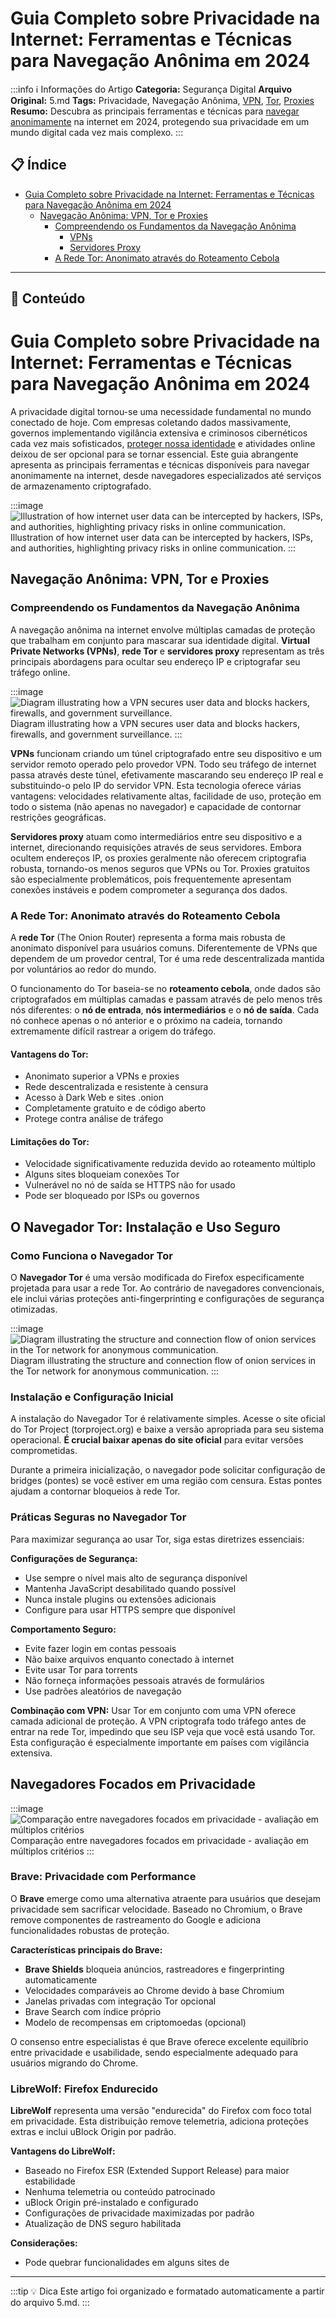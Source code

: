 # Guia Completo sobre Privacidade na Internet: Ferramentas e Técnicas para Navegação Anônima em 2024

:::info ℹ️ Informações do Artigo
**Categoria:** Segurança Digital
**Arquivo Original:** 5.md
**Tags:** Privacidade, Navegação Anônima, [VPN](captain/guia-completo-de-seguranca-em-redes-e-servidores-protecao-abrangente-para-a-era-digital.md), [Tor](captain/guia-completo-de-privacidade-online-ferramentas-e-servicos-para-proteger-seus-dados.md), [Proxies](captain/guia-completo-de-ferramentas-avancadas-em-seguranca-digital.md)
**Resumo:** Descubra as principais ferramentas e técnicas para [navegar anonimamente](captain/seguranca-digital-fundamentos-evolucao-e-praticas-essenciais.md) na internet em 2024, protegendo sua privacidade em um mundo digital cada vez mais complexo.
:::

## 📋 Índice

- [Guia Completo sobre Privacidade na Internet: Ferramentas e Técnicas para Navegação Anônima em 2024](#guia-completo-sobre-privacidade-na-internet-ferramentas-e-tecnicas-2024)
  - [Navegação Anônima: VPN, Tor e Proxies](#navegacao-anonima-vpn-tor-proxies)
    - [Compreendendo os Fundamentos da Navegação Anônima](#compreendendo-fundamentos-navegacao-anonima)
      - [VPNs](#vpns)
      - [Servidores Proxy](#servidores-proxy)
    - [A Rede Tor: Anonimato através do Roteamento Cebola](#rede-tor-anonimato-roteamento-cebola)

---

## 📄 Conteúdo

# Guia Completo sobre Privacidade na Internet: Ferramentas e Técnicas para Navegação Anônima em 2024

A privacidade digital tornou-se uma necessidade fundamental no mundo conectado de hoje. Com empresas coletando dados massivamente, governos implementando vigilância extensiva e criminosos cibernéticos cada vez mais sofisticados, [proteger nossa identidade](captain/guia-completo-de-privacidade-online-ferramentas-e-servicos-para-proteger-seus-dados.md) e atividades online deixou de ser opcional para se tornar essencial. Este guia abrangente apresenta as principais ferramentas e técnicas disponíveis para navegar anonimamente na internet, desde navegadores especializados até serviços de armazenamento criptografado.

:::image
![Illustration of how internet user data can be intercepted by hackers, ISPs, and authorities, highlighting privacy risks in online communication.](https://pplx-res.cloudinary.com/image/upload/v1756032243/pplx_project_search_images/29c8ad7c521a5892ee8f8459eafb48a1b252b2f2.png)
Illustration of how internet user data can be intercepted by hackers, ISPs, and authorities, highlighting privacy risks in online communication.
:::

## Navegação Anônima: VPN, Tor e Proxies

### Compreendendo os Fundamentos da Navegação Anônima

A navegação anônima na internet envolve múltiplas camadas de proteção que trabalham em conjunto para mascarar sua identidade digital. **Virtual Private Networks (VPNs)**, **rede Tor** e **servidores proxy** representam as três principais abordagens para ocultar seu endereço IP e criptografar seu tráfego online.

:::image
![Diagram illustrating how a VPN secures user data and blocks hackers, firewalls, and government surveillance.](https://pplx-res.cloudinary.com/image/upload/v1754755184/pplx_project_search_images/642a3e29cb3f11e47e1224a4c60b9a849ee395dd.png)
Diagram illustrating how a VPN secures user data and blocks hackers, firewalls, and government surveillance.
:::

**VPNs** funcionam criando um túnel criptografado entre seu dispositivo e um servidor remoto operado pelo provedor VPN. Todo seu tráfego de internet passa através deste túnel, efetivamente mascarando seu endereço IP real e substituindo-o pelo IP do servidor VPN. Esta tecnologia oferece várias vantagens: velocidades relativamente altas, facilidade de uso, proteção em todo o sistema (não apenas no navegador) e capacidade de contornar restrições geográficas.

**Servidores proxy** atuam como intermediários entre seu dispositivo e a internet, direcionando requisições através de seus servidores. Embora ocultem endereços IP, os proxies geralmente não oferecem criptografia robusta, tornando-os menos seguros que VPNs ou Tor. Proxies gratuitos são especialmente problemáticos, pois frequentemente apresentam conexões instáveis e podem comprometer a segurança dos dados.

### A Rede Tor: Anonimato através do Roteamento Cebola

A **rede Tor** (The Onion Router) representa a forma mais robusta de anonimato disponível para usuários comuns. Diferentemente de VPNs que dependem de um provedor central, Tor é uma rede descentralizada mantida por voluntários ao redor do mundo.

O funcionamento do Tor baseia-se no **roteamento cebola**, onde dados são criptografados em múltiplas camadas e passam através de pelo menos três nós diferentes: o **nó de entrada**, **nós intermediários** e o **nó de saída**. Cada nó conhece apenas o nó anterior e o próximo na cadeia, tornando extremamente difícil rastrear a origem do tráfego.

#### Vantagens do Tor:

- Anonimato superior a VPNs e proxies
- Rede descentralizada e resistente à censura
- Acesso à Dark Web e sites .onion
- Completamente gratuito e de código aberto
- Protege contra análise de tráfego

#### Limitações do Tor:

- Velocidade significativamente reduzida devido ao roteamento múltiplo
- Alguns sites bloqueiam conexões Tor
- Vulnerável no nó de saída se HTTPS não for usado
- Pode ser bloqueado por ISPs ou governos

## O Navegador Tor: Instalação e Uso Seguro

### Como Funciona o Navegador Tor

O **Navegador Tor** é uma versão modificada do Firefox especificamente projetada para usar a rede Tor. Ao contrário de navegadores convencionais, ele inclui várias proteções anti-fingerprinting e configurações de segurança otimizadas.

:::image
![Diagram illustrating the structure and connection flow of onion services in the Tor network for anonymous communication.](https://pplx-res.cloudinary.com/image/upload/v1755360445/pplx_project_search_images/070d17802ad540dcb01c3cc6f02b78869a37db1c.png)
Diagram illustrating the structure and connection flow of onion services in the Tor network for anonymous communication.
:::

### Instalação e Configuração Inicial

A instalação do Navegador Tor é relativamente simples. Acesse o site oficial do Tor Project (torproject.org) e baixe a versão apropriada para seu sistema operacional. **É crucial baixar apenas do site oficial** para evitar versões comprometidas.

Durante a primeira inicialização, o navegador pode solicitar configuração de bridges (pontes) se você estiver em uma região com censura. Estas pontes ajudam a contornar bloqueios à rede Tor.

### Práticas Seguras no Navegador Tor

Para maximizar segurança ao usar Tor, siga estas diretrizes essenciais:

**Configurações de Segurança:**

- Use sempre o nível mais alto de segurança disponível
- Mantenha JavaScript desabilitado quando possível
- Nunca instale plugins ou extensões adicionais
- Configure para usar HTTPS sempre que disponível

**Comportamento Seguro:**

- Evite fazer login em contas pessoais
- Não baixe arquivos enquanto conectado à internet
- Evite usar Tor para torrents
- Não forneça informações pessoais através de formulários
- Use padrões aleatórios de navegação

**Combinação com VPN:**
Usar Tor em conjunto com uma VPN oferece camada adicional de proteção. A VPN criptografa todo tráfego antes de entrar na rede Tor, impedindo que seu ISP veja que você está usando Tor. Esta configuração é especialmente importante em países com vigilância extensiva.

## Navegadores Focados em Privacidade

:::image
![Comparação entre navegadores focados em privacidade - avaliação em múltiplos critérios](https://ppl-ai-code-interpreter-files.s3.amazonaws.com/web/direct-files/4d9e16a0e1269a69ef83c9f1564726f6/3ce5de6e-338e-4c5c-b6e5-d0285f30b247/08e5ce1f.png)
Comparação entre navegadores focados em privacidade - avaliação em múltiplos critérios
:::

### Brave: Privacidade com Performance

O **Brave** emerge como uma alternativa atraente para usuários que desejam privacidade sem sacrificar velocidade. Baseado no Chromium, o Brave remove componentes de rastreamento do Google e adiciona funcionalidades robustas de proteção.

**Características principais do Brave:**

- **Brave Shields** bloqueia anúncios, rastreadores e fingerprinting automaticamente
- Velocidades comparáveis ao Chrome devido à base Chromium
- Janelas privadas com integração Tor opcional
- Brave Search com índice próprio
- Modelo de recompensas em criptomoedas (opcional)

O consenso entre especialistas é que Brave oferece excelente equilíbrio entre privacidade e usabilidade, sendo especialmente adequado para usuários migrando do Chrome.

### LibreWolf: Firefox Endurecido

**LibreWolf** representa uma versão "endurecida" do Firefox com foco total em privacidade. Esta distribuição remove telemetria, adiciona proteções extras e inclui uBlock Origin por padrão.

**Vantagens do LibreWolf:**

- Baseado no Firefox ESR (Extended Support Release) para maior estabilidade
- Nenhuma telemetria ou conteúdo patrocinado
- uBlock Origin pré-instalado e configurado
- Configurações de privacidade maximizadas por padrão
- Atualização de DNS seguro habilitada

**Considerações:**

- Pode quebrar funcionalidades em alguns sites de

---

:::tip 💡 Dica
Este artigo foi organizado e formatado automaticamente a partir do arquivo 5.md.
:::
